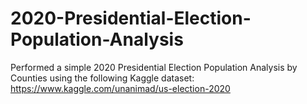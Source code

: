 # 2020-Presidential-Election-Population-Analysis
Performed a simple 2020 Presidential Election Population Analysis by Counties using the following Kaggle dataset:
https://www.kaggle.com/unanimad/us-election-2020
